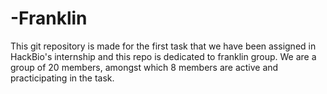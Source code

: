 # -Franklin
This git repository is made for the first task that we have been assigned in HackBio's internship and this repo is dedicated to franklin group.
We are a group of 20 members, amongst which 8 members are active and practicipating in the task.
